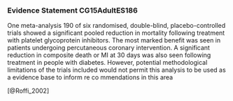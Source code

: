 ### Evidence Statement CG15AdultES186
One meta-analysis 190 of six randomised, double-blind, placebo-controlled trials showed a significant pooled reduction in mortality following treatment with platelet glycoprotein inhibitors. The most marked benefit was seen in patients undergoing percutaneous coronary intervention. A significant reduction in composite death or MI at 30 days was also seen following treatment in people with diabetes. However, potential methodological limitations of the trials included would not permit this analysis to be used as a evidence base to inform re co mmendations in this area



[@Roffi_2002]
